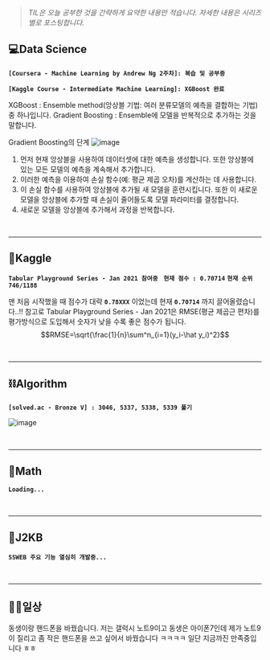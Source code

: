 > _TIL은 오늘 공부한 것을 간략하게 요약한 내용만 적습니다.
> 자세한 내용은 시리즈별로 포스팅합니다._

## 💻Data Science

**`[Coursera - Machine Learning by Andrew Ng 2주차]: 복습 및 공부중`**

**`[Kaggle Course - Intermediate Machine Learning]: XGBoost 완료`**

XGBoost : Ensemble method(앙상블 기법: 여러 분류모델의 예측을 결합하는 기법) 중 하나입니다.
Gradient Boosting : Ensemble에 모델을 반복적으로 추가하는 것을 말합니다.

Gradient Boosting의 단계
![image](https://user-images.githubusercontent.com/61633137/105176649-d7ca0700-5b68-11eb-85c1-fd747a5d11fb.png)

1. 먼저 현재 앙상블을 사용하여 데이터셋에 대한 예측을 생성합니다. 또한 앙상블에 있는 모든 모델의 예측을 계속해서 추가합니다.
2. 이러한 예측을 이용하여 손실 함수(예: 평균 제곱 오차)를 계산하는 데 사용합니다.
3. 이 손실 함수를 사용하여 앙상블에 추가될 새 모델을 훈련시킵니다. 또한 이 새로운 모델을 앙상블에 추가할 때 손실이 줄어들도록 모델 파라미터를 결정합니다. 
4. 새로운 모델을 앙상블에 추가해서 과정을 반복합니다.



<br>

***

## 🌠Kaggle

**`Tabular Playground Series - Jan 2021 참여중 `**
**`현재 점수 : 0.70714`**
**`현재 순위  746/1188`**

맨 처음 시작했을 때 점수가 대략 **`0.78XXX`** 이었는데 현재 **`0.70714`** 까지 끌어올렸습니다..!! 
참고로 Tabular Playground Series - Jan 2021은 RMSE(평균 제곱근 편차)를 평가방식으로 도입해서 숫자가 낮을 수록 좋은 점수가 됩니다.
$$RMSE=\sqrt{\frac{1}{n}\sum^n_{i=1}(y_i-\hat y_i)^2}$$

<br>

***

## ⛓Algorithm

**`[solved.ac - Bronze V] : 3046, 5337, 5338, 5339 풀기`**

![image](https://user-images.githubusercontent.com/61633137/105179519-c71b9000-5b6c-11eb-8595-4ad6af82729f.png) 

<br>

***

## 📐Math

**`Loading...`**

<br>

***

## 👾J2KB

**`SSWEB 주요 기능 열심히 개발중...`**

<br>

***

## 👨‍💻일상

동생이랑 핸드폰을 바꿨습니다. 
저는 갤럭시 노트9이고 동생은 아이폰7인데 제가 노트9이 질리고 좀 작은 핸드폰을 쓰고 싶어서 바꿨습니다 ㅋㅋㅋㅋ
일단 지금까진 만족중입니다 ㅎㅎ
